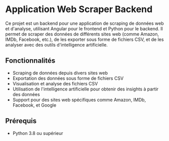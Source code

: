 # Application Web Scraper Backend

Ce projet est un backend pour une application de scraping de données web et d'analyse, utilisant Angular pour le frontend et Python pour le backend. Il permet de scraper des données de différents sites web (comme Amazon, IMDb, Facebook, etc.), de les exporter sous forme de fichiers CSV, et de les analyser avec des outils d'intelligence artificielle.

## Fonctionnalités

- Scraping de données depuis divers sites web
- Exportation des données sous forme de fichiers CSV
- Visualisation et analyse des fichiers CSV
- Utilisation de l'intelligence artificielle pour obtenir des insights à partir des données
- Support pour des sites web spécifiques comme Amazon, IMDb, Facebook, et Google

## Prérequis

- Python 3.8 ou supérieur

